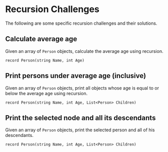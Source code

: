 # Recursion Challenges
The following are some specific recursion challenges and their solutions.

## Calculate average age

Given an array of `Person` objects, calculate the average age using recursion.

```
record Person(string Name, int Age)
```

## Print persons under average age (inclusive)

Given an array of `Person` objects, print all objects whose age is equal to or below the average age using recursion.

```
record Person(string Name, int Age, List<Person> Children)
```

## Print the selected node and all its descendants
Given an array of `Person` objects, print the selected person and all of his descendants.

```
record Person(string Name, int Age, List<Person> Children)
```
